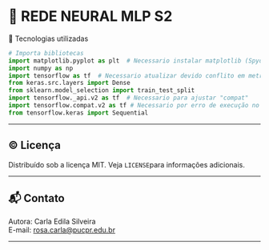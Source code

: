 # 🧠 REDE NEURAL MLP S2  
<p align="justify>Projeto de rede neural do tipo <i>Multi-Layer Perceptron</i> (MLP) para identificar números escritos (ou desenhados) manualmente por seres humanos em tarefa de visão computacional. Realizaram-se treinos com 2 até 10 neurônios na camada oculta e, ao final, apresenta-se a análise do modelo quanto às métricas, parâmetros configuráveis, melhorias possíveis da arquitura da rede para consequente melhroria do seu desempenho.</p>  

## 🧰 Tecnologias utilizadas  
```python
# Importa bibliotecas
import matplotlib.pyplot as plt  # Necessario instalar matplotlib (Spyder, pip)
import numpy as np
import tensorflow as tf  # Necessario atualizar devido conflito em metricas
from keras.src.layers import Dense
from sklearn.model_selection import train_test_split
import tensorflow._api.v2 as tf  # Necessario para ajustar "compat"
import tensorflow.compat.v2 as tf # Necessario por erro de execução no Spyder
from tensorflow.keras import Sequential
```
---  

## ©️ Licença  
Distribuído sob a licença MIT. Veja `LICENSE`para informações adicionais.  

---  

## 📬 Contato  
Autora: Carla Edila Silveira  
E-mail:  rosa.carla@pucpr.edu.br

---
